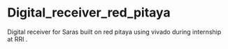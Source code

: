 # Digital_receiver_red_pitaya
Digital receiver for Saras built on red pitaya using vivado during internship at RRI .
